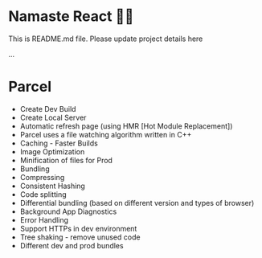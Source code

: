 # Namaste React 🙏🚀

This is README.md file. 
Please update project details here 

...
# Parcel
- Create Dev Build
- Create Local Server
- Automatic refresh page (using HMR [Hot Module Replacement])
- Parcel uses a file watching algorithm written in C++
- Caching - Faster Builds
- Image Optimization
- Minification of files for Prod
- Bundling
- Compressing
- Consistent Hashing
- Code splitting 
- Differential bundling (based on different version and types of browser)
- Background App Diagnostics
- Error Handling
- Support HTTPs in dev environment
- Tree shaking - remove unused code
- Different dev and prod bundles